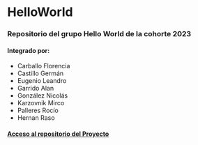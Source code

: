 # HelloWorld
### Repositorio del grupo Hello World de la cohorte 2023
#### Integrado por:
- Carballo Florencia
- Castillo Germán
- Eugenio Leandro
- Garrido Alan
- González Nicolás
- Karzovnik Mirco
- Palleres Rocío
- Hernan Raso
#### [Acceso al repositorio del Proyecto](https://github.com/CodeStrong2023/HelloWorld-Projecto-Final)
